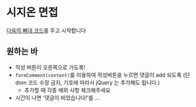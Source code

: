 # 시지온 면접

<a href="./coding-example.html">다음의 뼈대 코드</a>를 주고 시작합니다

## 원하는 바

* 작성 버튼이 오른쪽으로 가도록!
* `formComment(content)`를 이용하여 작성버튼을 누르면 댓글이 add 되도록 (단 dom 코드 수정 금지, 기호에 따라서 jQuery 는 추가해도 됩니다.)
  * 추가할 때 각종 예외 사항 체크해주세요
* 시간이 나면 '댓글이 비었습니다!'를 ...
